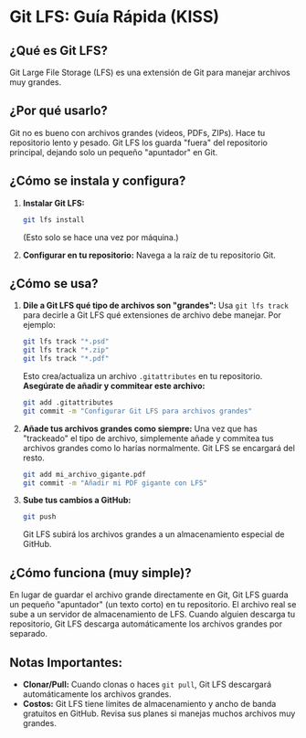 # Git LFS: Guía Rápida (KISS)

## ¿Qué es Git LFS?
Git Large File Storage (LFS) es una extensión de Git para manejar archivos muy grandes.

## ¿Por qué usarlo?
Git no es bueno con archivos grandes (videos, PDFs, ZIPs). Hace tu repositorio lento y pesado. Git LFS los guarda "fuera" del repositorio principal, dejando solo un pequeño "apuntador" en Git.

## ¿Cómo se instala y configura?

1.  **Instalar Git LFS:**
    ```bash
    git lfs install
    ```
    (Esto solo se hace una vez por máquina.)

2.  **Configurar en tu repositorio:**
    Navega a la raíz de tu repositorio Git.

## ¿Cómo se usa?

1.  **Dile a Git LFS qué tipo de archivos son "grandes":**
    Usa `git lfs track` para decirle a Git LFS qué extensiones de archivo debe manejar. Por ejemplo:
    ```bash
    git lfs track "*.psd"
    git lfs track "*.zip"
    git lfs track "*.pdf"
    ```
    Esto crea/actualiza un archivo `.gitattributes` en tu repositorio. **Asegúrate de añadir y commitear este archivo:**
    ```bash
    git add .gitattributes
    git commit -m "Configurar Git LFS para archivos grandes"
    ```

2.  **Añade tus archivos grandes como siempre:**
    Una vez que has "trackeado" el tipo de archivo, simplemente añade y commitea tus archivos grandes como lo harías normalmente. Git LFS se encargará del resto.
    ```bash
    git add mi_archivo_gigante.pdf
    git commit -m "Añadir mi PDF gigante con LFS"
    ```

3.  **Sube tus cambios a GitHub:**
    ```bash
    git push
    ```
    Git LFS subirá los archivos grandes a un almacenamiento especial de GitHub.

## ¿Cómo funciona (muy simple)?
En lugar de guardar el archivo grande directamente en Git, Git LFS guarda un pequeño "apuntador" (un texto corto) en tu repositorio. El archivo real se sube a un servidor de almacenamiento de LFS. Cuando alguien descarga tu repositorio, Git LFS descarga automáticamente los archivos grandes por separado.

## Notas Importantes:
*   **Clonar/Pull:** Cuando clonas o haces `git pull`, Git LFS descargará automáticamente los archivos grandes.
*   **Costos:** Git LFS tiene límites de almacenamiento y ancho de banda gratuitos en GitHub. Revisa sus planes si manejas muchos archivos muy grandes.
